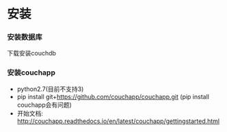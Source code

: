 #  安装

### 安装数据库
下载安装couchdb

### 安装couchapp
*  python2.7(目前不支持3)
*  pip install git+https://github.com/couchapp/couchapp.git (pip install couchapp会有问题)
*  开始文档: http://couchapp.readthedocs.io/en/latest/couchapp/gettingstarted.html



